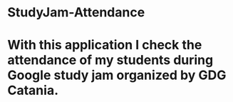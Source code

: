 # StudyJam-Attendance

# With this application I check the attendance of my students during Google study jam organized by GDG Catania.
